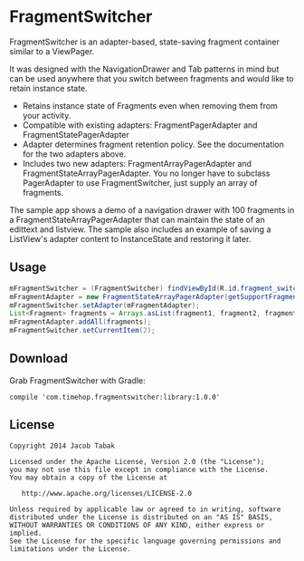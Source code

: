 FragmentSwitcher
================

FragmentSwitcher is an adapter-based, state-saving fragment container similar to a ViewPager.

It was designed with the NavigationDrawer and Tab patterns in mind but can be used
anywhere that you switch between fragments and would like to retain instance state.

* Retains instance state of Fragments even when removing them from your activity.
* Compatible with existing adapters: FragmentPagerAdapter and FragmentStatePagerAdapter
* Adapter determines fragment retention policy.  See the documentation for the two adapters above.
* Includes two new adapters: FragmentArrayPagerAdapter and FragmentStateArrayPagerAdapter. You no
longer have to subclass PagerAdapter to use FragmentSwitcher, just supply an array of fragments.

The sample app shows a demo of a navigation drawer with 100 fragments in a 
FragmentStateArrayPagerAdapter that can maintain the state of an edittext and listview.  The sample
also includes an example of saving a ListView's adapter content to InstanceState and restoring it
later.

Usage
-----

```java
mFragmentSwitcher = (FragmentSwitcher) findViewById(R.id.fragment_switcher)
mFragmentAdapter = new FragmentStateArrayPagerAdapter(getSupportFragmentManager());
mFragmentSwitcher.setAdapter(mFragmentAdapter);
List<Fragment> fragments = Arrays.asList(fragment1, fragment2, fragment3);
mFragmentAdapter.addAll(fragments);
mFragmentSwitcher.setCurrentItem(2);
```

Download
--------
Grab FragmentSwitcher with Gradle:

    compile 'com.timehop.fragmentswitcher:library:1.0.0'

License
-------
    Copyright 2014 Jacob Tabak

    Licensed under the Apache License, Version 2.0 (the "License");
    you may not use this file except in compliance with the License.
    You may obtain a copy of the License at

       http://www.apache.org/licenses/LICENSE-2.0

    Unless required by applicable law or agreed to in writing, software
    distributed under the License is distributed on an "AS IS" BASIS,
    WITHOUT WARRANTIES OR CONDITIONS OF ANY KIND, either express or implied.
    See the License for the specific language governing permissions and
    limitations under the License.